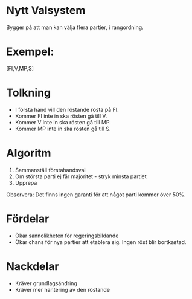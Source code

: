 # Nytt Valsystem

Bygger på att man kan välja flera partier, i rangordning.

# Exempel:

[FI,V,MP,S]

# Tolkning
* I första hand vill den röstande rösta på FI.
* Kommer FI inte in ska rösten gå till V.
* Kommer V inte in ska rösten gå till MP.
* Kommer MP inte in ska rösten gå till S.

# Algoritm

1. Sammanställ förstahandsval
2. Om största parti ej får majoritet - stryk minsta partiet
3. Upprepa

Observera: Det finns ingen garanti för att något parti kommer över 50%.

# Fördelar
* Ökar sannolikheten för regeringsbildande
* Ökar chans för nya partier att etablera sig. Ingen röst blir bortkastad.

# Nackdelar
* Kräver grundlagsändring
* Kräver mer hantering av den röstande